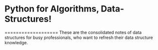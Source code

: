 # Python for Algorithms, Data-Structures!
===================
These are the consolidated notes of data structures for busy professionals, who want to refresh their data structure knowledge.


